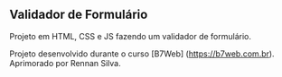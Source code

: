 ## Validador de Formulário

Projeto em HTML, CSS e JS fazendo
um validador de formulário.

Projeto desenvolvido durante o curso [B7Web] (https://b7web.com.br).
Aprimorado por Rennan Silva.
